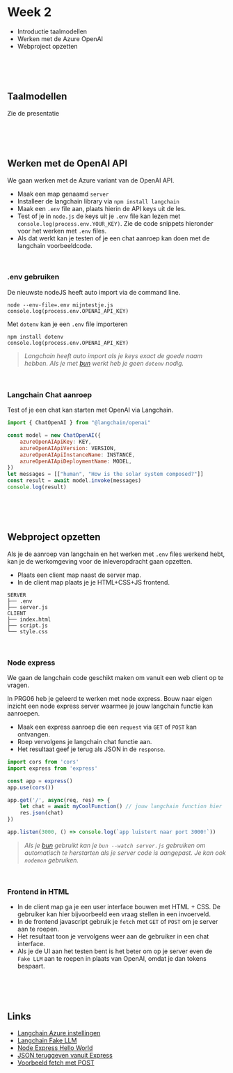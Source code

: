 # Week 2

- Introductie taalmodellen
- Werken met de Azure OpenAI
- Webproject opzetten

<br><br><br>

## Taalmodellen

Zie de presentatie

<br><br><br>

## Werken met de OpenAI API

We gaan werken met de Azure variant van de OpenAI API.

- Maak een map genaamd `server`
- Installeer de langchain library via `npm install langchain`
- Maak een `.env` file aan, plaats hierin de API keys uit de les.
- Test of je in `node.js` de keys uit je `.env` file kan lezen met `console.log(process.env.YOUR_KEY)`. Zie de code snippets hieronder voor het werken met `.env` files.
- Als dat werkt kan je testen of je een chat aanroep kan doen met de langchain voorbeeldcode.

<br>

### .env gebruiken

De nieuwste nodeJS heeft auto import via de command line. 
```
node --env-file=.env mijntestje.js
console.log(process.env.OPENAI_API_KEY)
```
Met `dotenv` kan je een `.env` file importeren
```
npm install dotenv
console.log(process.env.OPENAI_API_KEY)
```
> *Langchain heeft *auto import* als je keys exact de goede naam hebben. Als je met [bun](https://bun.sh) werkt heb je geen `dotenv` nodig.*

<br>

### Langchain Chat aanroep

Test of je een chat kan starten met OpenAI via Langchain.

```js
import { ChatOpenAI } from "@langchain/openai"

const model = new ChatOpenAI({
    azureOpenAIApiKey: KEY, 
    azureOpenAIApiVersion: VERSION, 
    azureOpenAIApiInstanceName: INSTANCE, 
    azureOpenAIApiDeploymentName: MODEL, 
})
let messages = [["human", "How is the solar system composed?"]]
const result = await model.invoke(messages)
console.log(result)
```
<br><br><br>

## Webproject opzetten

Als je de aanroep van langchain en het werken met `.env` files werkend hebt, kan je de werkomgeving voor de inleveropdracht gaan opzetten.

- Plaats een client map naast de server map.
- In de client map plaats je je HTML+CSS+JS frontend.

```
SERVER
├── .env
├── server.js
CLIENT
├── index.html
├── script.js
└── style.css
```
<br>

### Node express

We gaan de langchain code geschikt maken om vanuit een web client op te vragen.

In PRG06 heb je geleerd te werken met node express. Bouw naar eigen inzicht een node express server waarmee je jouw langchain functie kan aanroepen.

- Maak een express aanroep die een `request` via `GET` of `POST` kan ontvangen.
- Roep vervolgens je langchain chat functie aan.
- Het resultaat geef je terug als JSON in de `response`.

```js
import cors from 'cors'
import express from 'express'

const app = express()
app.use(cors())

app.get('/', async(req, res) => {
    let chat = await myCoolFunction() // jouw langchain function hier
    res.json(chat)
})

app.listen(3000, () => console.log(`app luistert naar port 3000!`))
```

> *Als je [bun](https://bun.sh) gebruikt kan je `bun --watch server.js` gebruiken om automatisch te herstarten als je server code is aangepast. Je kan ook `nodemon` gebruiken.*
 
<br>

### Frontend in HTML

- In de client map ga je een user interface bouwen met HTML + CSS. De gebruiker kan hier bijvoorbeeld een vraag stellen in een invoerveld.
- In de frontend javascript gebruik je `fetch` met `GET` of `POST` om je server aan te roepen.
- Het resultaat toon je vervolgens weer aan de gebruiker in een chat interface.
- Als je de UI aan het testen bent is het beter om op je server even de `Fake LLM` aan te roepen in plaats van OpenAI, omdat je dan tokens bespaart.

<br><br><br>

## Links

- [Langchain Azure instellingen](https://js.langchain.com/docs/integrations/chat/azure)
- [Langchain Fake LLM](https://js.langchain.com/docs/integrations/chat/fake)
- [Node Express Hello World](https://expressjs.com/en/starter/hello-world.html)
- [JSON teruggeven vanuit Express](https://expressjs.com/en/5x/api.html#res.json)
- [Voorbeeld fetch met POST](https://jasonwatmore.com/post/2021/09/05/fetch-http-post-request-examples)